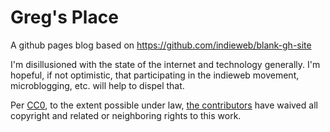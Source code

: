 # Greg's Place

A github pages blog based on https://github.com/indieweb/blank-gh-site

I'm disillusioned with the state of the internet and technology generally. I'm hopeful, if not optimistic, that participating in the indieweb movement, microblogging, etc. will help to dispel that.

Per [CC0](http://creativecommons.org/publicdomain/zero/1.0/), to the extent possible under law, [the contributors](https://github.com/indieweb/blank-gh-site/graphs/contributors) have waived all copyright and related or neighboring rights to this work.
